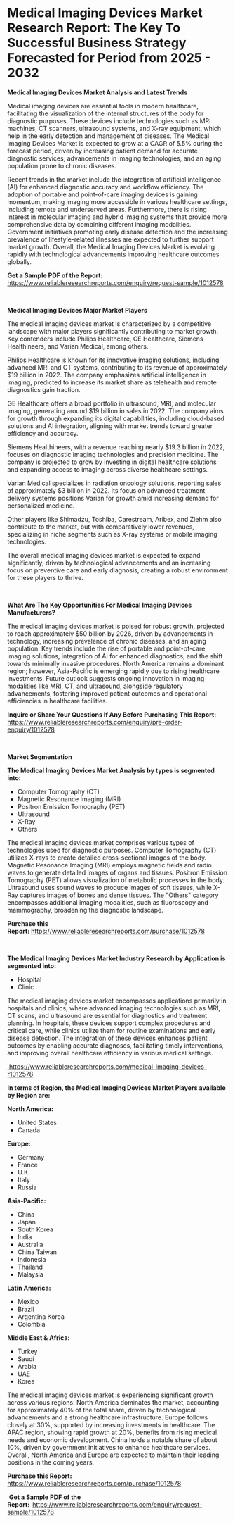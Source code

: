 <p><h1>Medical Imaging Devices Market Research Report: The Key To Successful Business Strategy Forecasted for Period from 2025 - 2032</h1></p><p><strong>Medical Imaging Devices Market Analysis and Latest Trends</strong></p>
<p><p>Medical imaging devices are essential tools in modern healthcare, facilitating the visualization of the internal structures of the body for diagnostic purposes. These devices include technologies such as MRI machines, CT scanners, ultrasound systems, and X-ray equipment, which help in the early detection and management of diseases. The Medical Imaging Devices Market is expected to grow at a CAGR of 5.5% during the forecast period, driven by increasing patient demand for accurate diagnostic services, advancements in imaging technologies, and an aging population prone to chronic diseases.</p><p>Recent trends in the market include the integration of artificial intelligence (AI) for enhanced diagnostic accuracy and workflow efficiency. The adoption of portable and point-of-care imaging devices is gaining momentum, making imaging more accessible in various healthcare settings, including remote and underserved areas. Furthermore, there is rising interest in molecular imaging and hybrid imaging systems that provide more comprehensive data by combining different imaging modalities. Government initiatives promoting early disease detection and the increasing prevalence of lifestyle-related illnesses are expected to further support market growth. Overall, the Medical Imaging Devices Market is evolving rapidly with technological advancements improving healthcare outcomes globally.</p></p>
<p><strong>Get a Sample PDF of the Report:&nbsp;</strong> <a href="https://www.reliableresearchreports.com/enquiry/request-sample/1012578?utm_campaign=114&utm_medium=2&utm_source=Github&utm_content=ia&utm_term=16042025&utm_id=medical-imaging-devices">https://www.reliableresearchreports.com/enquiry/request-sample/1012578</a></p>
<p>&nbsp;</p>
<p><strong>Medical Imaging Devices Major Market Players</strong></p>
<p><p>The medical imaging devices market is characterized by a competitive landscape with major players significantly contributing to market growth. Key contenders include Philips Healthcare, GE Healthcare, Siemens Healthineers, and Varian Medical, among others. </p><p>Philips Healthcare is known for its innovative imaging solutions, including advanced MRI and CT systems, contributing to its revenue of approximately $19 billion in 2022. The company emphasizes artificial intelligence in imaging, predicted to increase its market share as telehealth and remote diagnostics gain traction.</p><p>GE Healthcare offers a broad portfolio in ultrasound, MRI, and molecular imaging, generating around $19 billion in sales in 2022. The company aims for growth through expanding its digital capabilities, including cloud-based solutions and AI integration, aligning with market trends toward greater efficiency and accuracy.</p><p>Siemens Healthineers, with a revenue reaching nearly $19.3 billion in 2022, focuses on diagnostic imaging technologies and precision medicine. The company is projected to grow by investing in digital healthcare solutions and expanding access to imaging across diverse healthcare settings.</p><p>Varian Medical specializes in radiation oncology solutions, reporting sales of approximately $3 billion in 2022. Its focus on advanced treatment delivery systems positions Varian for growth amid increasing demand for personalized medicine.</p><p>Other players like Shimadzu, Toshiba, Carestream, Aribex, and Ziehm also contribute to the market, but with comparatively lower revenues, specializing in niche segments such as X-ray systems or mobile imaging technologies. </p><p>The overall medical imaging devices market is expected to expand significantly, driven by technological advancements and an increasing focus on preventive care and early diagnosis, creating a robust environment for these players to thrive.</p></p>
<p>&nbsp;</p>
<p><strong>What Are The Key Opportunities For Medical Imaging Devices Manufacturers?</strong></p>
<p><p>The medical imaging devices market is poised for robust growth, projected to reach approximately $50 billion by 2026, driven by advancements in technology, increasing prevalence of chronic diseases, and an aging population. Key trends include the rise of portable and point-of-care imaging solutions, integration of AI for enhanced diagnostics, and the shift towards minimally invasive procedures. North America remains a dominant region; however, Asia-Pacific is emerging rapidly due to rising healthcare investments. Future outlook suggests ongoing innovation in imaging modalities like MRI, CT, and ultrasound, alongside regulatory advancements, fostering improved patient outcomes and operational efficiencies in healthcare facilities.</p></p>
<p><strong>Inquire or Share Your Questions If Any Before Purchasing This Report:</strong> <a href="https://www.reliableresearchreports.com/enquiry/pre-order-enquiry/1012578?utm_campaign=114&utm_medium=2&utm_source=Github&utm_content=ia&utm_term=16042025&utm_id=medical-imaging-devices">https://www.reliableresearchreports.com/enquiry/pre-order-enquiry/1012578</a></p>
<p>&nbsp;</p>
<p><strong>Market Segmentation</strong></p>
<p><strong>The Medical Imaging Devices Market Analysis by types is segmented into:</strong></p>
<p><ul><li>Computer Tomography (CT)</li><li>Magnetic Resonance Imaging (MRI)</li><li>Positron Emission Tomography (PET)</li><li>Ultrasound</li><li>X-Ray</li><li>Others</li></ul></p>
<p><p>The medical imaging devices market comprises various types of technologies used for diagnostic purposes. Computer Tomography (CT) utilizes X-rays to create detailed cross-sectional images of the body. Magnetic Resonance Imaging (MRI) employs magnetic fields and radio waves to generate detailed images of organs and tissues. Positron Emission Tomography (PET) allows visualization of metabolic processes in the body. Ultrasound uses sound waves to produce images of soft tissues, while X-Ray captures images of bones and dense tissues. The "Others" category encompasses additional imaging modalities, such as fluoroscopy and mammography, broadening the diagnostic landscape.</p></p>
<p><strong>Purchase this Report:&nbsp;</strong><a href="https://www.reliableresearchreports.com/purchase/1012578?utm_campaign=114&utm_medium=2&utm_source=Github&utm_content=ia&utm_term=16042025&utm_id=medical-imaging-devices">https://www.reliableresearchreports.com/purchase/1012578</a></p>
<p>&nbsp;</p>
<p><strong>The Medical Imaging Devices Market Industry Research by Application is segmented into:</strong></p>
<p><ul><li>Hospital</li><li>Clinic</li></ul></p>
<p><p>The medical imaging devices market encompasses applications primarily in hospitals and clinics, where advanced imaging technologies such as MRI, CT scans, and ultrasound are essential for diagnostics and treatment planning. In hospitals, these devices support complex procedures and critical care, while clinics utilize them for routine examinations and early disease detection. The integration of these devices enhances patient outcomes by enabling accurate diagnoses, facilitating timely interventions, and improving overall healthcare efficiency in various medical settings.</p></p>
<p><a href="https://www.reliableresearchreports.com/medical-imaging-devices-r1012578?utm_campaign=114&utm_medium=2&utm_source=Github&utm_content=ia&utm_term=16042025&utm_id=medical-imaging-devices">&nbsp;https://www.reliableresearchreports.com/medical-imaging-devices-r1012578</a></p>
<p><strong>In terms of Region, the Medical Imaging Devices Market Players available by Region are:</strong></p>
<p>
    <p> <strong> North America: </strong>
        <ul>
            <li>United States</li>
            <li>Canada</li>
        </ul>
        </p> 
    <p> <strong> Europe: </strong>
        <ul>
            <li>Germany</li>
            <li>France</li>
            <li>U.K.</li>
            <li>Italy</li>
            <li>Russia</li>
        </ul>
        </p> 
    <p> <strong> Asia-Pacific: </strong>
        <ul>
            <li>China</li>
            <li>Japan</li>
            <li>South Korea</li>
            <li>India</li>
            <li>Australia</li>
            <li>China Taiwan</li>
            <li>Indonesia</li>
            <li>Thailand</li>
            <li>Malaysia</li>
        </ul>
        </p> 
    <p> <strong> Latin America: </strong>
        <ul>
            <li>Mexico</li>
            <li>Brazil</li>
            <li>Argentina Korea</li>
            <li>Colombia</li>
        </ul>
        </p> 
    <p> <strong> Middle East & Africa: </strong>
        <ul>
            <li>Turkey</li>
            <li>Saudi</li>
            <li>Arabia</li>
            <li>UAE</li>
            <li>Korea</li>
        </ul>
    </p>
    </p>
<p><p>The medical imaging devices market is experiencing significant growth across various regions. North America dominates the market, accounting for approximately 40% of the total share, driven by technological advancements and a strong healthcare infrastructure. Europe follows closely at 30%, supported by increasing investments in healthcare. The APAC region, showing rapid growth at 20%, benefits from rising medical needs and economic development. China holds a notable share of about 10%, driven by government initiatives to enhance healthcare services. Overall, North America and Europe are expected to maintain their leading positions in the coming years.</p></p>
<p><strong>Purchase this Report: </strong><a href="https://www.reliableresearchreports.com/purchase/1012578?utm_campaign=114&utm_medium=2&utm_source=Github&utm_content=ia&utm_term=16042025&utm_id=medical-imaging-devices">https://www.reliableresearchreports.com/purchase/1012578</a></p>
<p>&nbsp;<strong>Get a Sample PDF of the Report:&nbsp;&nbsp;</strong><a href="https://www.reliableresearchreports.com/enquiry/request-sample/1012578?utm_campaign=114&utm_medium=2&utm_source=Github&utm_content=ia&utm_term=16042025&utm_id=medical-imaging-devices">https://www.reliableresearchreports.com/enquiry/request-sample/1012578</a></p>
<p><strong></strong></p>
<p><p></p><p></p><p></p></p>